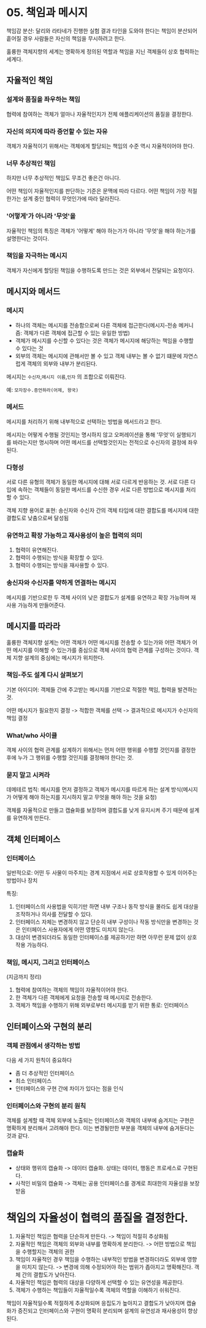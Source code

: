 # 05. 책임과 메시지

책임감 분산: 달리와 라타네가 진행한 실험 결과 타인을 도와야 한다는 책임이 분산되어 흩어질 경우 사람들은 자신의 책임을 무시하려고 한다.

훌륭한 객체지향의 세계는 명확하게 정의된 역할과 책임을 지닌 객체들이 상호 협력하는 세계다.

## 자율적인 책임

### 설계와 품질을 좌우하는 책임

협력에 참여하는 객체가 얼마나 자율적인지가 전체 애플리케이션의 품질을 결정한다.

### 자신의 의지에 따라 증언할 수 있는 자유

객체가 자율적이기 위해서는 객체에게 할당되는 책임의 수준 역시 자율적이어야 한다.

### 너무 추상적인 책임

하지만 너무 추상적인 책임도 무조건 좋은건 아니다.

어떤 책임이 자율적인지를 판단하는 기준은 문맥에 따라 다르다. 어떤 책임이 가장 적절한가는 설계 중인 협력이 무엇인가에 따라 달라진다.

### '어떻게'가 아니라 '무엇'을

자율적인 책임의 특징은 객체가 '어떻게' 해야 하는가가 아니라 '무엇'을 해야 하는가를 설명한다는 것이다.

### 책임을 자극하는 메시지

객체가 자신에게 할당된 책임을 수행하도록 만드는 것은 외부에서 전달되는 요청이다.

## 메시지와 메서드

### 메시지

* 하나의 객체는 메시지를 전송함으로써 다른 객체에 접근한다(메시지-전송 메커니즘: 객체가 다른 객체에 접근할 수 있는 유일한 방법)
* 객체가 메시지를 수신할 수 있다는 것은 객체가 메시지에 해당하는 책임을 수행할 수 있다는 것
* 외부의 객체는 메시지에 관해서만 볼 수 있고 객체 내부는 볼 수 없기 떄문에 자연스럽게 객체의 외부와 내부가 분리된다.

메시지는 `수신자`,`메시지 이름`,`인자` 의 조합으로 이뤄진다.

예: `모자장수.증언하라(어제, 왕국)`

### 메서드

메시지를 처리하기 위해 내부적으로 선택하는 방법을 메서드라고 한다.

메시지는 어떻게 수행될 것인지는 명시하지 않고 오퍼레이션을 통해 '무엇'이 실행되기를 바라는지만 명시하며 어떤 메서드를 선택할것인지는 전적으로 수신자의 결정에 좌우된다.

### 다형성

서로 다른 유형의 객체가 동일한 메시지에 대해 서로 다르게 반응하는 것. 서로 다른 다입에 속하는 객체들이 동일한 메서드를 수신한 경우 서로 다른 방법으로 메시지를 처리할 수 있다.

객체 지향 용어로 표현: 송신자와 수신자 간의 객체 타입에 대한 결합도를 메시지에 대한 결합도로 낮춤으로써 달성됨

### 유연하고 확장 가능하고 재사용성이 높은 협력의 의미
1. 협력이 유연해진다.
1. 협력이 수행되는 방식을 확장할 수 있다.
1. 협력이 수행되는 방식을 재사용할 수 있다.

### 송신자와 수신자를 약하게 연결하는 메시지

메시지를 기반으로한 두 객체 사이의 낮은 결합도가 설계를 유연하고 확장 가능하며 재사용 가능하게 만들어준다.

## 메시지를 따라라

훌륭한 객체지향 설계는 어떤 객체가 어떤 메시지를 전송할 수 있는가와 어떤 객체가 어떤 메시지를 이해할 수 있는가를 중심으로 객체 사이의 협력 관계를 구성하는 것이다. 객체 지향 설계의 중심에는 메시지가 위치한다.

### 책임-주도 설계 다시 살펴보기

기본 아이디어: 객체들 간에 주고받는 메시지를 기반으로 적절한 책임, 협력을 발견하는 것.

어떤 메시지가 필요한지 결정 -> 적합한 객체를 선택 -> 결과적으로 메시지가 수신자의 책임 결정

### What/who 사이클

객체 사이의 협력 관계를 설계하기 위해서는 먼저 어떤 행위를 수행할 것인지를 결정한 후에 누가 그 행위를 수행할 것인지를 결정해야 한다는 것.

### 묻지 말고 시켜라

데메테르 법칙: 메시지를 먼저 결정하고 객체가 메시지를 따르게 하는 설계 방식(메시지가 어떻게 해야 하는지를 지시하지 말고 무엇을 해야 하는 것을 요청)

객체를 자율적으로 만들고 캡슐화를 보장하며 결합도를 낮게 유지시켜 주기 때문에 설계를 유연하게 만든다. 

## 객체 인터페이스

### 인터페이스

일반적으로: 어떤 두 사물이 마주치는 경계 지점에서 서로 상호작용할 수 있게 이어주는 방법이나 장치

특징:
1. 인터페이스의 사용법을 익히기만 하면 내부 구조나 동작 방식을 몰라도 쉽게 대상을 조작하거나 의사를 전달할 수 있다.
1. 인터페이스 자체는 변경하지 않고 단순히 내부 구성이나 작동 방식만을 변경하는 것은 인터페이스 사용자에게 어떤 영향도 미치지 않는다.
1. 대상이 변경되더라도 동일한 인터페이스를 제공하기만 하면 아무런 문제 없이 상호작용 가능하다.

### 책임, 메시지, 그리고 인터페이스
(지금까지 정리)
1. 협력에 참여하는 객체의 책임이 자율적이어야 한다.
1. 한 객체가 다른 객체에게 요청을 전송할 때 메시지로 전송한다.
1. 객체가 책임을 수행하기 위해 외부로부터 메시지를 받기 위한 통로: 인터페이스

## 인터페이스와 구현의 분리

### 객체 관점에서 생각하는 방법

다음 세 가지 원칙이 중요하다
* 좀 더 추상적인 인터페이스
* 최소 인터페이스
* 인터페이스와 구현 간에 차이가 있다는 점을 인식

### 인터페이스와 구현의 분리 원칙

객체를 설계할 때 객체 외부에 노출되는 인터페이스와 객체의 내부에 숨겨지는 구현은 명확하게 분리해서 고려해야 한다. 이는 변경될만한 부분을 객체의 내부에 숨겨둔다는 것과 같다.

### 캡슐화

* 상태와 행위의 캡슐화 -> 데이터 캡슐화. 상태는 데이터, 행동은 프로세스로 구현된다.
* 사적인 비밀의 캡슐화 -> 객체는 공용 인터페이스를 경계로 최대한의 자율성을 보장받음

# 책임의 자율성이 협력의 품질을 결정한다.

1. 자율적인 책임은 협력을 단순하게 만든다. -> 책임이 적절히 추상화됨
1. 자율적인 책임은 객체의 외부와 내부를 명확하게 분리한다. -> 어떤 방법으로 책임을 수행할지는 객체의 권한
1. 책임이 자율적인 경우 책임을 수행하는 내부적인 방법을 변경하더라도 외부에 영향을 미치지 않는다. -> 변경에 의해 수정되어야 하는 범위가 좁아지고 명확해진다. 객체 간의 결합도가 낮아진다.
1. 자율적인 책임은 협력의 대상을 다양하게 선택할 수 있는 유연성을 제공한다.
1. 객체가 수행하는 책임들이 자율적일수록 객체의 역할을 이해하기 쉬워진다.

책임이 자율적일수록 적절하게 추상화되며 응집도가 높아지고 결합도가 낮아지며 캡슐화가 증진되고 인터페이스와 구현이 명확히 분리되며 설계의 유연성과 재사용성이 향상된다.
